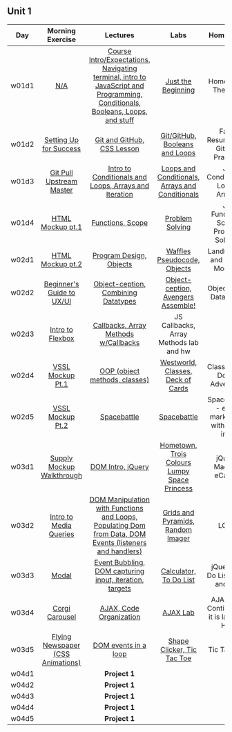 ## Unit 1

| Day | Morning Exercise | Lectures | Labs | Homework |
|:---:|:-----------:|:-------:|:-----------:|:-----------:|
| w01d1 |[N/A](./w01d01/morning_exercise)| [Course Intro/Expectations, Navigating terminal, intro to JavaScript and Programming, Conditionals, Booleans, Loops, and stuff](./w01d01/instructor_notes)| [Just the Beginning](./w01d01/student_labs)|Homework, The First|
| w01d2 |[Setting Up for Success](./w01d02/morning_exercise)| [Git and GitHub, CSS Lesson](./w01d02/instructor_notes)| [Git/GitHub, Booleans and Loops](./w01d02/student_labs)|Fake Resume and GitHub Practice|
| w01d3 |[Git Pull Upstream Master](./w01d03/morning_exercise)| [Intro to Conditionals and Loops, Arrays and Iteration](./w01d03/instructor_notes)| [Loops and Conditionals, Arrays and Conditionals](./w01d03/student_labs)|JS Conditionals Loops Arrays|
| w01d4 |[HTML Mockup pt.1](./w01d04/morning_exercise)| [Functions, Scope](./w01d04/instructor_notes)| [Problem Solving](./w01d04/student_labs)| JS Functions Scope Problem Solving |
| w02d1 |[HTML Mockup pt.2](./w01d05/morning_exercise)| [Program Design, Objects](./w01d05/instructor_notes)| [Waffles Pseudocode, Objects](./w01d05/student_labs)|Landscaper and Oscar Mockup|
| w02d2 |[Beginner's Guide to UX/UI](./w02d01/morning_exercise)| [Object-ception, Combining Datatypes](./w02d01/instructor_notes)| [Object-ception, Avengers Assemble!](./w02d01/student_labs)|Objects and Datatypes |
| w02d3 |[Intro to Flexbox](./w02d02/morning_exercise)| [Callbacks, Array Methods w/Callbacks](./w02d02/instructor_notes)| JS Callbacks, Array Methods lab and hw|
| w02d4 |[VSSL Mockup Pt.1](./w02d03/morning_exercise)| [OOP (object methods, classes)](./w02d03/instructor_notes)| [Westworld, Classes, Deck of Cards](./w02d03/student_labs)|Classes and Donut Adventure|
| w02d5 |[VSSL Mockup Pt.2](./w02d04/morning_exercise)| [Spacebattle](./w02d04/instructor_notes)| [Spacebattle](./w02d04/student_labs)|Spacebattle - extra markdown with more info|
| w03d1 |[Supply Mockup Walkthrough](./w02d05/morning_exercise)| [DOM Intro, jQuery](./w02d05/instructor_notes)| [Hometown, Trois Colours Lumpy Space Princess](./w02d05/student_labs)| jQuery Magic + eCardly|
| w03d2 |[Intro to Media Queries](./w03d01/morning_exercise)| [DOM Manipulation with Functions and Loops, Populating Dom from Data, DOM Events (listeners and handlers)](./w03d01/instructor_notes)| [Grids and Pyramids, Random Imager](./w03d01/student_labs)| LOTR |
| w03d3 |[Modal](./w03d02/morning_exercise)| [Event Bubbling, DOM capturing input, iteration, targets](./w03d02/instructor_notes)| [Calculator, To Do List](./w03d02/student_labs)|jQuery To Do List - hw and lab|
| w03d4 |[Corgi Carousel](./w03d03/morning_exercise)| [AJAX, Code Organization](./w03d03/instructor_notes)| [AJAX Lab](./w03d03/student_labs)|AJAX Lab Continued - it is lab and HW|
| w03d5 |[Flying Newspaper (CSS Animations)](./w03d04/morning_exercise)| [DOM events in a loop](./w03d04/instructor_notes)| [Shape Clicker, Tic Tac Toe](./w03d04/student_labs)|Tic Tac Toe|
| w04d1 |[](./w03d05/morning_exercise)| **Project 1** | [](./w03d05/student_labs)|[](./w03d05/homework)|
| w04d2 |[](./w04d01/morning_exercise)| **Project 1** | [](./w04d01/student_labs)|[](./w04d01/homework)|
| w04d3 |[](./w04d02/morning_exercise)| **Project 1** | [](./w04d02/student_labs)|[](./w04d02/homework)|
| w04d4 |[](./w04d03/morning_exercise)| **Project 1** | [](./w04d03/student_labs)|[](./w04d03/homework)|
| w04d5 |[](./w04d04/morning_exercise)| **Project 1** | [](./w04d04/student_labs)|[](./w04d04/homework)|
